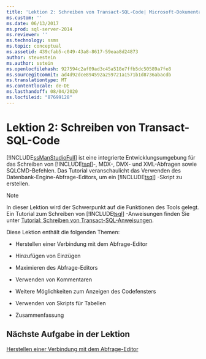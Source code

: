 ```yaml
---
title: 'Lektion 2: Schreiben von Transact-SQL-Code| Microsoft-Dokumentation'
ms.custom: ''
ms.date: 06/13/2017
ms.prod: sql-server-2014
ms.reviewer: ''
ms.technology: ssms
ms.topic: conceptual
ms.assetid: 439cfab5-c049-43a8-8617-59eaa8d24873
author: stevestein
ms.author: sstein
ms.openlocfilehash: 927594c2af09ad3c45a518e7ffb5dc50589a7fe8
ms.sourcegitcommit: ad4d92dce894592a259721a1571b1d8736abacdb
ms.translationtype: MT
ms.contentlocale: de-DE
ms.lasthandoff: 08/04/2020
ms.locfileid: "87699128"
---
```

# <a name="lesson-2-writing-transact-sql"></a>Lektion 2: Schreiben von Transact-SQL-Code
  [!INCLUDE[ssManStudioFull](../../includes/ssmanstudiofull-md.md)] ist eine integrierte Entwicklungsumgebung für das Schreiben von [!INCLUDE[tsql](../../includes/tsql-md.md)]-, MDX-, DMX- und XML-Abfragen sowie SQLCMD-Befehlen. Das Tutorial veranschaulicht das Verwenden des Datenbank-Engine-Abfrage-Editors, um ein [!INCLUDE[tsql](../../includes/tsql-md.md)] -Skript zu erstellen.  
  
> [!NOTE]  
>  In dieser Lektion wird der Schwerpunkt auf die Funktionen des Tools gelegt. Ein Tutorial zum Schreiben von [!INCLUDE[tsql](../../includes/tsql-md.md)] -Anweisungen finden Sie unter [Tutorial: Schreiben von Transact-SQL-Anweisungen](../../t-sql/tutorial-writing-transact-sql-statements.md).  
  
 Diese Lektion enthält die folgenden Themen:  
  
-   Herstellen einer Verbindung mit dem Abfrage-Editor  
  
-   Hinzufügen von Einzügen  
  
-   Maximieren des Abfrage-Editors  
  
-   Verwenden von Kommentaren  
  
-   Weitere Möglichkeiten zum Anzeigen des Codefensters  
  
-   Verwenden von Skripts für Tabellen  
  
-   Zusammenfassung  
  
## <a name="next-task-in-lesson"></a>Nächste Aufgabe in der Lektion  
 [Herstellen einer Verbindung mit dem Abfrage-Editor](lesson-2-1-connecting-with-query-editor.md)  
  
  

